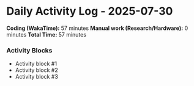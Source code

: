 # Daily Activity Log - 2025-07-30

**Coding (WakaTime):** 57 minutes
**Manual work (Research/Hardware):** 0 minutes
**Total Time:** 57 minutes

### Activity Blocks
- Activity block #1
- Activity block #2
- Activity block #3
